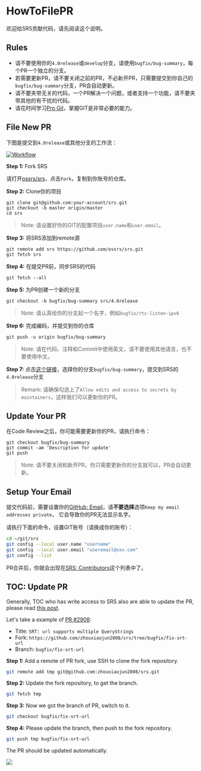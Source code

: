 # HowToFilePR

欢迎给SRS贡献代码，请先阅读这个说明。

## Rules

* 请不要使用你的`4.0release`或`develop`分支，请使用`bugfix/bug-summary`，每个PR一个独立的分支。
* 若需要更新PR，请不要关闭之前的PR，不必新开PR，只需要提交到你自己的`bugfix/bug-summary`分支，PR会自动更新。
* 请不要夹带无关的代码，一个PR解决一个问题，或者支持一个功能，请不要夹带其他的有干扰的代码。
* 请花时间学习[Pro Git](https://git-scm.com/book/en/v2)，掌握GIT是非常必要的能力。

## File New PR

下图是提交到`4.0release`或其他分支的工作流：

[![Workflow](/img/HowToFilePR.png)](https://www.figma.com/file/5yAeoq2r3wwrXZwq1f93UH/How-to-File-PR-to-SRS)

**Step 1:** Fork SRS

请打开[ossrs/srs](https://github.com/ossrs/srs)，点击`Fork`，复制到你账号的仓库。

**Step 2:** Clone你的项目

```
git clone git@github.com:your-account/srs.git
git checkout -b master origin/master
cd srs
```

> Note: 请设置好你的GIT的配置项目`user.name`和`user.email`。

**Step 3:** 将SRS添加到remote源

```
git remote add srs https://github.com/ossrs/srs.git
git fetch srs
```

**Step 4:** 在提交PR前，同步SRS的代码

```
git fetch --all
```

**Step 5:** 为PR创建一个新的分支

```
git checkout -b bugfix/bug-summary srs/4.0release
```

> Note: 请认真给你的分支起一个名字，例如`bugfix/rtc-listen-ipv6`

**Step 6:** 完成编码，并提交到你的仓库

```
git push -u origin bugfix/bug-summary
```

> Note: 请在代码、注释和Commit中使用英文，请不要使用其他语言，也不要使用中文。

**Step 7:** 点击[这个链接](https://github.com/ossrs/srs/compare)，选择你的分支`bugfix/bug-summary`，提交到SRS的`4.0release`分支

> Remark: 请确保勾选上了`Allow edits and access to secrets by maintainers`，这样我们可以更新你的PR。

## Update Your PR

在Code Review之后，你可能需要更新你的PR，请执行命令：

```
git checkout bugfix/bug-summary
git commit -am 'Description for update'
git push
```

> Note: 请不要关闭和新开PR，你只需要更新你的分支就可以，PR会自动更新。

## Setup Your Email

提交代码前，需要设置你的[GitHub: Email](https://github.com/settings/emails)，请**不要选择**选项`Keep my email addresses private`，
它会导致你的PR无法显示名字。

请执行下面的命令，设置GIT账号（请换成你的账号）：

```bash
cd ~/git/srs
git config --local user.name "username"
git config --local user.email "useremail@xxx.com"
git config --list
```

PR合并后，你就会出现在[SRS: Contributors](https://github.com/ossrs/srs/graphs/contributors)这个列表中了。

## TOC: Update PR

Generally, TOC who has write access to SRS also are able to update the PR, please read [this post](https://docs.github.com/en/pull-requests/collaborating-with-pull-requests/proposing-changes-to-your-work-with-pull-requests/committing-changes-to-a-pull-request-branch-created-from-a-fork).

Let's take a example of [PR #2908](https://github.com/ossrs/srs/pull/2908):

* Title: `SRT: url supports multiple QueryStrings`
* Fork: `https://github.com/zhouxiaojun2008/srs/tree/bugfix/fix-srt-url`
* Branch: `bugfix/fix-srt-url`

**Step 1:** Add a remote of PR fork, use SSH to clone the fork repository.

```bash
git remote add tmp git@github.com:zhouxiaojun2008/srs.git
```

**Step 2:** Update the fork repository, to get the branch.

```bash
git fetch tmp
```

**Step 3:** Now we got the branch of PR, switch to it.

```bash
git checkout bugfix/fix-srt-url
```

**Step 4:** Please update the branch, then push to the fork repository.

```bash
git push tmp bugfix/fix-srt-url
```

The PR should be updated automatically.

![](https://ossrs.net/gif/v1/sls.gif?site=ossrs.net&path=/lts/pages/how-to-file-pr-zh)



